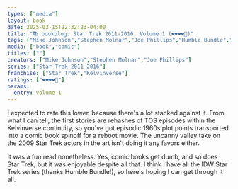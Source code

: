 ```yaml
---
types: ["media"]
layout: book
date: 2025-03-15T22:32:23-04:00
title: "📚 bookblog: Star Trek 2011-2016, Volume 1 (❤️❤️❤️❤️🖤)"
tags: ["Mike Johnson","Stephen Molnar","Joe Phillips","Humble Bundle","IDW"]
media: ["book","comic"]
titles: [""]
creators: ["Mike Johnson","Stephen Molnar","Joe Phillips"]
series: ["Star Trek 2011-2016"]
franchise: ["Star Trek","Kelvinverse"]
ratings: ["❤️❤️❤️❤️🖤"]
params:
  entry: Volume 1
---
```


I expected to rate this lower, because there's a lot stacked against it. From what I can tell, the first stories are rehashes of TOS episodes within the Kelvinverse continuity, so you've got episodic 1960s plot points transported into a comic book spinoff for a reboot movie. The uncanny valley take on the 2009 Star Trek actors in the art isn't doing it any favors either. 

It was a fun read nonetheless. Yes, comic books get dumb, and so does Star Trek, but it was enjoyable despite all that. I think I have all the IDW Star Trek series (thanks Humble Bundle!), so here's hoping I can get through it all.